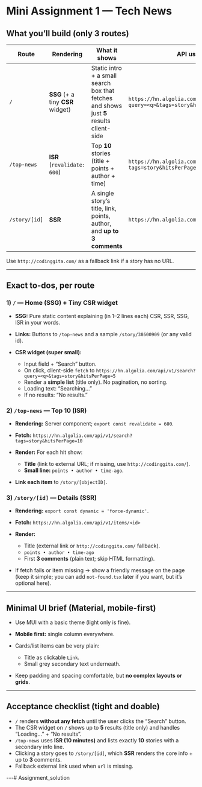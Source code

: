 
# Mini Assignment 1 — Tech News 

## What you’ll build (only 3 routes)

| Route         | Rendering                         | What it shows                                                                           | API used                                                                  |
| ------------- | --------------------------------- | --------------------------------------------------------------------------------------- | ------------------------------------------------------------------------- |
| `/`           | **SSG** (+ a tiny **CSR** widget) | Static intro + a small search box that fetches and shows just **5** results client-side | `https://hn.algolia.com/api/v1/search?query=<q>&tags=story&hitsPerPage=5` |
| `/top-news`   | **ISR** (`revalidate: 600`)       | Top **10** stories (title + points + author + time)                                     | `https://hn.algolia.com/api/v1/search?tags=story&hitsPerPage=10`          |
| `/story/[id]` | **SSR**                           | A single story’s title, link, points, author, and **up to 3 comments**                  | `https://hn.algolia.com/api/v1/items/<id>`                                |

Use `http://codinggita.com/` as a fallback link if a story has no URL.

---

## Exact to-dos, per route

### 1) `/` — Home (SSG) + Tiny CSR widget

* **SSG:** Pure static content explaining (in 1–2 lines each) CSR, SSR, SSG, ISR in your words.
* **Links:** Buttons to `/top-news` and a sample `/story/38600909` (or any valid id).
* **CSR widget (super small):**

  * Input field + “Search” button.
  * On click, client-side `fetch` to
    `https://hn.algolia.com/api/v1/search?query=<q>&tags=story&hitsPerPage=5`
  * Render a **simple list** (title only). No pagination, no sorting.
  * Loading text: “Searching…”
  * If no results: “No results.”

### 2) `/top-news` — Top 10 (ISR)

* **Rendering:** Server component; `export const revalidate = 600`.
* **Fetch:**
  `https://hn.algolia.com/api/v1/search?tags=story&hitsPerPage=10`
* **Render:** For each hit show:

  * **Title** (link to external URL; if missing, use `http://codinggita.com/`).
  * **Small line:** `points • author • time-ago`.
* **Link each item** to `/story/[objectID]`.

### 3) `/story/[id]` — Details (SSR)

* **Rendering:** `export const dynamic = 'force-dynamic'`.
* **Fetch:**
  `https://hn.algolia.com/api/v1/items/<id>`
* **Render:**

  * Title (external link or `http://codinggita.com/` fallback).
  * `points • author • time-ago`
  * First **3 comments** (plain text; skip HTML formatting).
* If fetch fails or item missing → show a friendly message on the page (keep it simple; you can add `not-found.tsx` later if you want, but it’s optional here).

---

## Minimal UI brief (Material, mobile-first)

* Use MUI with a basic theme (light only is fine).
* **Mobile first:** single column everywhere.
* Cards/list items can be very plain:

  * Title as clickable `Link`.
  * Small grey secondary text underneath.
* Keep padding and spacing comfortable, but **no complex layouts or grids**.

---

## Acceptance checklist (tight and doable)

* `/` renders **without any fetch** until the user clicks the “Search” button.
* The CSR widget on `/` shows up to **5** results (title only) and handles “Loading…” + “No results”.
* `/top-news` uses **ISR (10 minutes)** and lists exactly **10** stories with a secondary info line.
* Clicking a story goes to `/story/[id]`, which **SSR** renders the core info + up to **3** comments.
* Fallback external link used when `url` is missing.

---# Assignment_solution
